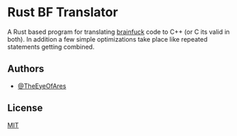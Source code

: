 # Rust BF Translator

A Rust based program for translating [brainfuck](https://esolangs.org/wiki/Brainfuck) code to C++ (or C its valid in both).
In addition a few simple optimizations take place like repeated statements getting combined.


## Authors

- [@TheEyeOfAres](https://www.github.com/TheEyeOfAres)


## License

[MIT](https://choosealicense.com/licenses/mit/)